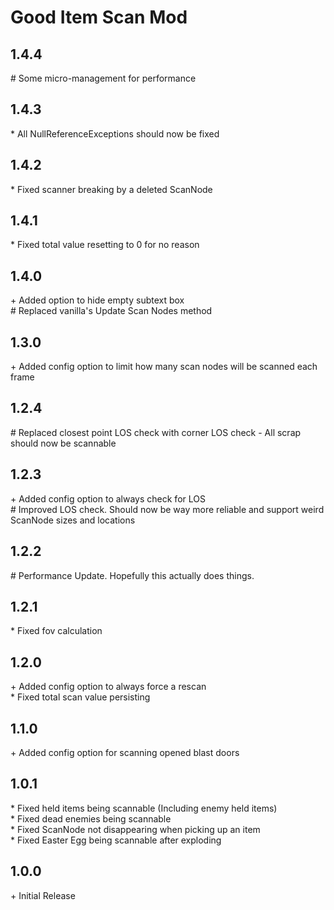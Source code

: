 # Good Item Scan Mod

## 1.4.4

\# Some micro-management for performance<br>

## 1.4.3

\* All NullReferenceExceptions should now be fixed<br>

## 1.4.2

\* Fixed scanner breaking by a deleted ScanNode<br>

## 1.4.1

\* Fixed total value resetting to 0 for no reason<br>

## 1.4.0

\+ Added option to hide empty subtext box<br>
\# Replaced vanilla's Update Scan Nodes method<br>

## 1.3.0

\+ Added config option to limit how many scan nodes will be scanned each frame<br>

## 1.2.4

\# Replaced closest point LOS check with corner LOS check - All scrap should now be scannable<br>

## 1.2.3

\+ Added config option to always check for LOS<br>
\# Improved LOS check. Should now be way more reliable and support weird ScanNode sizes and locations<br>

## 1.2.2

\# Performance Update. Hopefully this actually does things.<br>

## 1.2.1

\* Fixed fov calculation<br>

## 1.2.0

\+ Added config option to always force a rescan<br>
\* Fixed total scan value persisting<br>

## 1.1.0

\+ Added config option for scanning opened blast doors<br>

## 1.0.1

\* Fixed held items being scannable (Including enemy held items)<br>
\* Fixed dead enemies being scannable<br>
\* Fixed ScanNode not disappearing when picking up an item<br>
\* Fixed Easter Egg being scannable after exploding<br>

## 1.0.0

\+ Initial Release<br>
